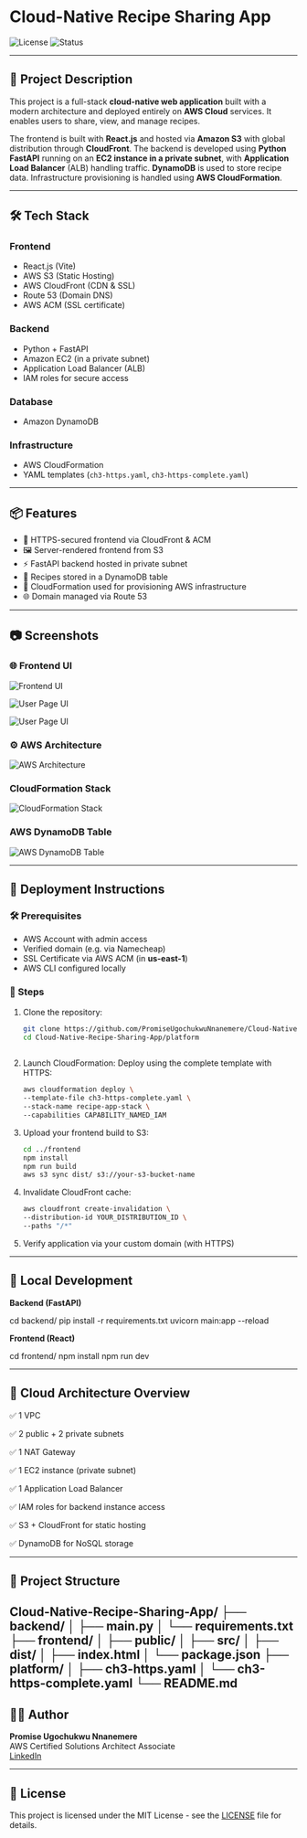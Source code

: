 # Cloud-Native Recipe Sharing App

![License](https://img.shields.io/badge/license-MIT-blue.svg)
![Status](https://img.shields.io/badge/status-completed-brightgreen)

---

## 🧾 Project Description

This project is a full-stack **cloud-native web application** built with a modern architecture and deployed entirely on **AWS Cloud** services. It enables users to share, view, and manage recipes.

The frontend is built with **React.js** and hosted via **Amazon S3** with global distribution through **CloudFront**. The backend is developed using **Python FastAPI** running on an **EC2 instance in a private subnet**, with **Application Load Balancer** (ALB) handling traffic. **DynamoDB** is used to store recipe data. Infrastructure provisioning is handled using **AWS CloudFormation**.

---

## 🛠 Tech Stack

### Frontend
- React.js (Vite)
- AWS S3 (Static Hosting)
- AWS CloudFront (CDN & SSL)
- Route 53 (Domain DNS)
- AWS ACM (SSL certificate)

### Backend
- Python + FastAPI
- Amazon EC2 (in a private subnet)
- Application Load Balancer (ALB)
- IAM roles for secure access

### Database
- Amazon DynamoDB

### Infrastructure
- AWS CloudFormation
- YAML templates (`ch3-https.yaml`, `ch3-https-complete.yaml`)

---

## 📦 Features

- 🔐 HTTPS-secured frontend via CloudFront & ACM
- 🖼️ Server-rendered frontend from S3
- ⚡ FastAPI backend hosted in private subnet
- 📂 Recipes stored in a DynamoDB table
- 🧰 CloudFormation used for provisioning AWS infrastructure
- 🌐 Domain managed via Route 53

---

## 📷 Screenshots

### 🌐 Frontend UI
![Frontend UI](images/Landing_page_UI.png)

![User Page UI](images/User_page2_UI.png)

![User Page UI](images/Admin_page2_UI.png)

### ⚙️ AWS Architecture
![AWS Architecture](images/AWS_Architecture_for_Recipe-Sharing_App.drawio.png)

### CloudFormation Stack
![CloudFormation Stack](images/CloudFormation_Stack.png)

### AWS DynamoDB Table
![AWS DynamoDB Table](images/AWS_DynamoDB_table.png)

---

## 🚀 Deployment Instructions

### 🛠 Prerequisites
- AWS Account with admin access
- Verified domain (e.g. via Namecheap)
- SSL Certificate via AWS ACM (in **us-east-1**)
- AWS CLI configured locally

### 🔧 Steps

1. Clone the repository:

   ```bash
   git clone https://github.com/PromiseUgochukwuNnanemere/Cloud-Native-Recipe-Sharing-App.git
   cd Cloud-Native-Recipe-Sharing-App/platform
 
2. Launch CloudFormation:
   Deploy using the complete template with HTTPS: 

   ```bash 
   aws cloudformation deploy \
   --template-file ch3-https-complete.yaml \
   --stack-name recipe-app-stack \
   --capabilities CAPABILITY_NAMED_IAM

3. Upload your frontend build to S3:
   
   ```bash
   cd ../frontend
   npm install
   npm run build
   aws s3 sync dist/ s3://your-s3-bucket-name

 4. Invalidate CloudFront cache:
    
    ```bash
    aws cloudfront create-invalidation \
    --distribution-id YOUR_DISTRIBUTION_ID \
    --paths "/*"

 5. Verify application via your custom domain (with HTTPS)

---
   
## 🧪 Local Development

**Backend (FastAPI)**

cd backend/
pip install -r requirements.txt
uvicorn main:app --reload


**Frontend (React)**

cd frontend/
npm install
npm run dev

---

## 🧱 Cloud Architecture Overview
   ✅ 1 VPC
   
   ✅ 2 public + 2 private subnets
   
   ✅ 1 NAT Gateway
   
   ✅ 1 EC2 instance (private subnet)
   
   ✅ 1 Application Load Balancer
   
   ✅ IAM roles for backend instance access
   
   ✅ S3 + CloudFront for static hosting
   
   ✅ DynamoDB for NoSQL storage
   
---

## 📂 Project Structure

Cloud-Native-Recipe-Sharing-App/
├── backend/
│   ├── main.py
│   └── requirements.txt
├── frontend/
│   ├── public/
│   ├── src/
│   ├── dist/
│   ├── index.html
│   └── package.json
├── platform/
│   ├── ch3-https.yaml
│   └── ch3-https-complete.yaml
└── README.md
---

## 👨‍💻 Author

**Promise Ugochukwu Nnanemere**  
AWS Certified Solutions Architect Associate  
[LinkedIn](https://linkedin.com/in/promiseugochukwunnanemere)

---

## 📜 License

This project is licensed under the MIT License - see the [LICENSE](LICENSE) file for details.
